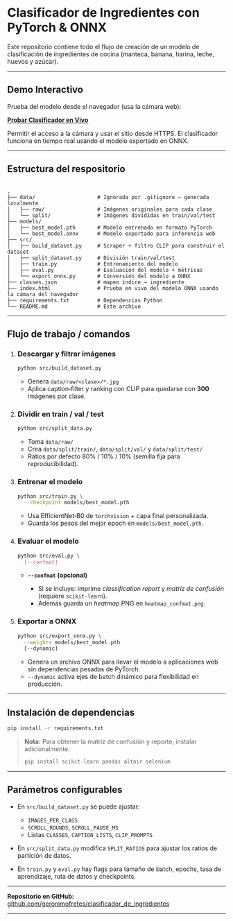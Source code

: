 # Clasificador de Ingredientes con PyTorch & ONNX

Este repositorio contiene todo el flujo de creación de un modelo de clasificación de ingredientes de cocina (manteca, banana, harina, leche, huevos y azúcar).

---

## Demo Interactivo

Prueba del modelo desde el navegador (usa la cámara web):

**[Probar Clasificador en Vivo](https://geronimofretes.github.io/clasificador_de_ingredientes/)**

Permitir el acceso a la cámara y usar el sitio desde HTTPS. El clasificador funciona en tiempo real usando el modelo exportado en ONNX.

---

## Estructura del respositorio

```

.
├── data/                    # Ignorada por .gitignore — generada localmente
│   ├── raw/                 # Imágenes originales para cada clase
│   └── split/               # Imágenes divididas en train/val/test
├── models/
│   ├── best_model.pth       # Modelo entrenado en formato PyTorch
│   └── best_model.onnx      # Modelo exportado para inferencia web
├── src/
│   ├── build_dataset.py     # Scraper + filtro CLIP para construir el dataset
│   ├── split_dataset.py     # División train/val/test
│   ├── train.py             # Entrenamiento del modelo
│   ├── eval.py              # Evaluación del modelo + métricas
│   └── export_onnx.py       # Conversión del modelo a ONNX
├── classes.json             # mapeo índice → ingrediente
├── index.html               # Prueba en vivo del modelo ONNX usando la cámara del navegador
├── requirements.txt         # Dependencias Python
└── README.md                # Este archivo
```

---

## Flujo de trabajo / comandos

1. ### Descargar y filtrar imágenes  
   ```bash
   python src/build_dataset.py
   ```

    * Genera `data/raw/<clase>/*.jpg`
    * Aplica caption‐filter y ranking con CLIP para quedarse con **300** imágenes por clase.

2. ### Dividir en train / val / test

   ```bash
   python src/split_data.py
   ```

   * Toma `data/raw/`
   * Crea `data/split/train/`, `data/split/val/` y `data/split/test/`
   * Ratios por defecto 80% / 10% / 10% (semilla fija para reproducibilidad).

3. ### Entrenar el modelo

   ```bash
   python src/train.py \
     --checkpoint models/best_model.pth
   ```

   * Usa EfficientNet‐B0 de `torchvision` + capa final personalizada.
   * Guarda los pesos del mejor epoch en `models/best_model.pth`.

4. ### Evaluar el modelo

   ```bash
   python src/eval.py \
     [--confmat] 
   ```

   * **`--confmat` (opcional)**

     * Si se incluye: imprime *classification report* y *matriz de confusión* (requiere `scikit-learn`).
     * Además guarda un *heatmap* PNG en `heatmap_confmat.png`.

5. ### Exportar a ONNX

   ```bash
   python src/export_onnx.py \
     --weights models/best_model.pth
     [--dynamic]
   ```

   * Genera un archivo ONNX para llevar el modelo a aplicaciones web sin dependencias pesadas de PyTorch.
   * `--dynamic` activa ejes de batch dinámico para flexibilidad en producción.


---

## Instalación de dependencias

```bash
pip install -r requirements.txt
```

> **Nota:** Para obtener la matriz de confusión y reporte, instalar adicionalmente:
>
> ```bash
> pip install scikit-learn pandas altair selenium
> ```

---

## Parámetros configurables

* En `src/build_dataset.py` se puede ajustar:

  * `IMAGES_PER_CLASS`
  * `SCROLL_ROUNDS`, `SCROLL_PAUSE_MS`
  * Listas `CLASSES`, `CAPTION_LISTS`, `CLIP_PROMPTS`
* En `src/split_data.py` modifica `SPLIT_RATIOS` para ajustar los ratios de partición de datos.
* En `train.py` y `eval.py` hay flags para tamaño de batch, epochs, tasa de aprendizaje, ruta de datos y checkpoints.

---

**Repositorio en GitHub:**  
[github.com/geronimofretes/clasificador_de_ingredientes](https://github.com/geronimofretes/clasificador_de_ingredientes)

---

